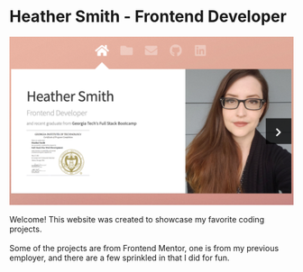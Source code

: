 # Heather Smith - Frontend Developer

![screenshot](./images/screenshot.png?raw=true "screenshot of home page")

Welcome! This website was created to showcase my favorite coding projects.<br>
<br>
Some of the projects are from Frontend Mentor, one is from my previous employer, and there are a few sprinkled in that I did for fun.<br>
